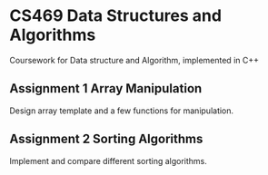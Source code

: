 # CS469 Data Structures and Algorithms
Coursework for Data structure and Algorithm, implemented in C++

## Assignment 1 Array Manipulation
Design array template and a few functions for manipulation.

## Assignment 2 Sorting Algorithms
Implement and compare different sorting algorithms.
